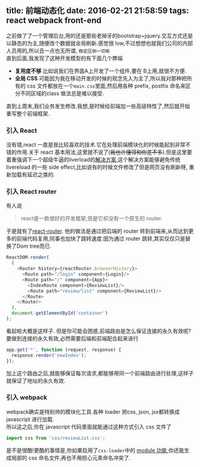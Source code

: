 title: 前端动态化
date: 2016-02-21 21:58:59
tags: react webpack front-end
---

之前做了了一个管理后台,用的还是那些老掉牙的bootstrap+jquery.交互方式还是以静态的为主,随便改个数据就全局刷新.感觉很 low,不过想想也就我们公司的内部人员用的,所以丑一点也无所谓, `稳定压倒一切嘛`  
直到后面,我发现了这种开发模型的有下面几个弊端

- __复用度不够__ 比如说我们在界面A上开发了一个组件,要在 B上用,就很不方便.
- __全局 CSS__ 可能因为我在移动开发的时候的观念先入为主了,所以我对那种把所有的 css 文件都放在一个`main.css`里面,然后用各种 prefix, postfix 命名来区分不同区域的class 做法总是难以接受.

直到上周末,我们业务发生修改.我想,是时候给前端加一些高级特性了,然后就开始重写整个前端框架.


### 引入 React

没有错,react 一直是我比较喜欢的技术.它在处理前端模块化的时候能起到非常不错的作用.关于 react 基本用法,这里就不说了(~~我也许懂得和你差不多~~).但是这里要着重强调下一个超级牛逼的liverload的[解决方案](https://gaearon.github.io/react-hot-loader/getstarted/),这个解决方案能够避免传统 livereload 的一些 side effect,比如说有的时候文件修改了但是网页没有刷新呀, 重新加载有延迟之类的.

### 引入 React router

有人说

> react是一款很好的开发框架,但是它却没有一个原生的 router.

于是就有了[react-router](https://github.com/reactjs/react-router). 他的做法是通过把后端的 router 转到前端来,从而达到更多的前端代码复用,同事也加快了跳转速度.因为通过 router 跳转,其实仅仅只是替换了Dom tree而已.  

```javascript
ReactDOM.render(
  (
    <Router history={reactRouter.browserHistory}>
      <Route path="/login" component={Login}/>
      <Route path="/" component={App}>
        <IndexRoute component={ReviewList}/>
        <Route path="review/list" component={ReviewList}/>
      </Route>
    </Router>
  ),
  document.getElementById('container')
);
```

看起啦大概是这样子. 但是你可能会困惑,前端路由是怎么保证连接的永久有效呢?  
要做到连接的永久有效,必然需要后端和前端配合起来进行

```javascript
app.get('*', function (request, response) {
  response.render('newIndex');
});
```

加上这个路由之后,就能够保证每次请求,都能够用同一个前端路由进行处理,这样子就保证了地址的永久有效.

### 引入 webpack 

webpack确实是特别帅的模块化工具.各种 loader 把css, json, jsx都转换成 javascript 进行加载.  
所以这之后,你在 javascript 代码里面就能通过这种方式引入 css 文件了

```javascript
import css from 'css/reviewList.css';
```

是不是很酷!更酷的事情是,你如果启用了`css-loader`中的 [module 功能](https://github.com/webpack/css-loader#local-scope),你还能生成局部的 css 命名文件,再也不用担心元素命名冲突了.



